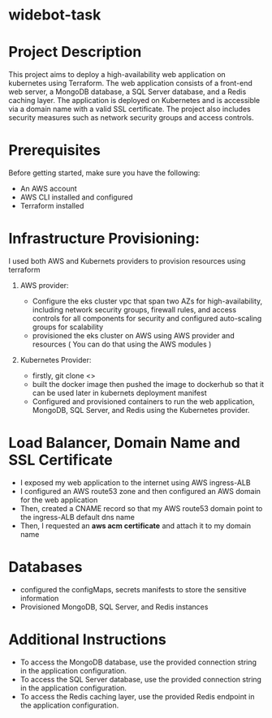 # widebot-task
# Project Description
This project aims to deploy a high-availability web application on kubernetes using Terraform. The web application consists of a front-end web server, a MongoDB database, a SQL Server database, and a Redis caching layer. The application is deployed on Kubernetes and is accessible via a domain name with a valid SSL certificate. The project also includes security measures such as network security groups and access controls.

# Prerequisites
Before getting started, make sure you have the following:

* An AWS account
* AWS CLI installed and configured
* Terraform installed

# Infrastructure Provisioning:
I used both AWS and Kubernets providers to provision resources using terraform
1. AWS provider:
    * Configure the eks cluster vpc that span two AZs for high-availability, including network security groups, firewall rules, and access controls for all components for         security and configured auto-scaling groups for scalability
    * provisioned the eks cluster on AWS using AWS provider and resources ( You can do that using the AWS modules )

2. Kubernetes Provider:
    * firstly, git clone <<my-app-code>>
    * built the docker image then pushed the image to dockerhub so that it can be used later in kubernets deployment manifest
    * Configured and provisioned containers to run the web application, MongoDB, SQL Server, and Redis using the Kubernetes provider.

# Load Balancer, Domain Name and SSL Certificate
* I exposed my web application to the internet using AWS ingress-ALB
* I configured an AWS route53 zone and then configured an AWS domain for the web application
* Then, created a CNAME record so that my AWS route53 domain point to the ingress-ALB default dns name
* Then, I requested an **aws acm certificate** and attach it to my domain name 

# Databases
* configured the configMaps, secrets manifests to store the sensitive information
* Provisioned MongoDB, SQL Server, and Redis instances

# Additional Instructions
* To access the MongoDB database, use the provided connection string in the application configuration.
* To access the SQL Server database, use the provided connection string in the application configuration.
* To access the Redis caching layer, use the provided Redis endpoint in the application configuration.
